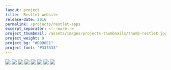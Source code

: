 ```yaml
---
layout: project
title:  Restlet website
release-date: 2016
permalink: /projects/restlet-apps
excerpt_separator: <!--more-->
project_thumbnail: /assets/images/projects-thumbnails/thumb-restlet.jpg
project_weight: 9
project_bg: "#D9D6E1"
project_font: "#333333"
---
```

![](/assets/images/projects/restlet-website/restlet-website-1.jpg)
![](/assets/images/projects/restlet-website/restlet-website-2.jpg)
![](/assets/images/projects/restlet-website/restlet-website-3.jpg)
![](/assets/images/projects/restlet-website/restlet-website-4.jpg)
![](/assets/images/projects/restlet-website/restlet-website-5.jpg)
![](/assets/images/projects/restlet-website/restlet-website-6.jpg)
![](/assets/images/projects/restlet-website/restlet-website-7.jpg)
![](/assets/images/projects/restlet-website/restlet-website-8.jpg)
